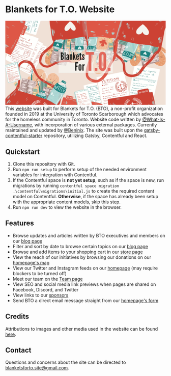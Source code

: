 # Blankets for T.O. Website 
![Blankets for T.O. banner](static/bto_background.png)
This [website](https://blanketsforto.ca) was built for Blankets for T.O. (BTO), a non-profit organization founded in 2019 at the University of Toronto Scarborough which advocates for the homeless community in Toronto. Website code written by [@What-Is-A-Username](https://github.com/What-Is-A-Username), with incorporation of various external packages. Currently maintained and updated by [@Beninix](https://github.com/Beninix). The site was built upon the [gatsby-contentful-starter](https://github.com/contentful-userland/gatsby-contentful-starter) repository, utilizing Gatsby, Contentful and React.

## Quickstart

1. Clone this repository with Git. 
2. Run `npm run setup` to perform setup of the needed environment variables for integration with Contentful.
3. If the Contentful space is **not yet setup**, such as if the space is new, run migrations by running `contentful space migration .\contentful\migrations\initial.js` to create the required content model on Contentful. **Otherwise**, if the space has already been setup with the appropriate content models, skip this step.
4. Run `npm run dev` to view the website in the browser.

## Features
- Browse updates and articles written by BTO executives and members on our [blog page](https://blanketsforto.ca/blog)
- Filter and sort by date to browse certain topics on our [blog page](https://blanketsforto.ca/blog) 
- Browse and add items to your shopping cart in our [store page](https://blanketsforto.ca/store) 
- View the reach of our initiatives by browsing our donations on our [homepage's map](https://blanketsforto.ca/)
- View our Twitter and Instagram feeds on our [homepage](https://blanketsforto.ca/) (may require blockers to be turned off)
- Meet our team on the [Team page](https://blanketsforto.ca/team)
- View SEO and social media link previews when pages are shared on Facebook, Discord, and Twitter
- View links to our [sponsors](https://blanketsforto.ca/sponsors)
- Send BTO a direct email message straight from our [homepage's form](https://blanketsforto.ca/)

## Credits
Attributions to images and other media used in the website can be found [here](https://blanketsforto.ca/credits).

## Contact
Questions and concerns about the site can be directed to [blanketsforto.site@gmail.com](mailto:blanketsforto.site@gmail.com).

